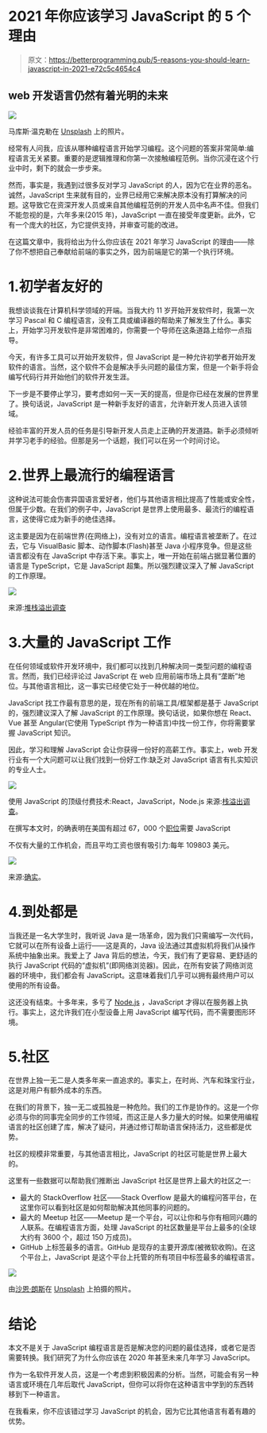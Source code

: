 # 2021 年你应该学习 JavaScript 的 5 个理由

> 原文：<https://betterprogramming.pub/5-reasons-you-should-learn-javascript-in-2021-e72c5c4654c4>

## web 开发语言仍然有着光明的未来

![](img/040e344c1847626d4e0ef477f607e76f.png)

马库斯·温克勒在 [Unsplash](https://unsplash.com/s/photos/2021?utm_source=unsplash&utm_medium=referral&utm_content=creditCopyText) 上的照片。

经常有人问我，应该从哪种编程语言开始学习编程。这个问题的答案非常简单:编程语言无关紧要。重要的是逻辑推理和你第一次接触编程范例。当你沉浸在这个行业中时，剩下的就会一步步来。

然而，事实是，我遇到过很多反对学习 JavaScript 的人，因为它在业界的恶名。诚然，JavaScript 生来就有目的，业界已经用它来解决原本没有打算解决的问题。这导致它在资深开发人员或来自其他编程范例的开发人员中名声不佳。但我们不能忽视的是，六年多来(2015 年)，JavaScript 一直在接受年度更新。此外，它有一个庞大的社区，为它提供支持，并审查可能的改进。

在这篇文章中，我将给出为什么你应该在 2021 年学习 JavaScript 的理由——除了你不想把自己奉献给前端的事实之外，因为前端是它的第一个执行环境。

# 1.初学者友好的

我想谈谈我在计算机科学领域的开端。当我大约 11 岁开始开发软件时，我第一次学习 Pascal 和 C 编程语言，没有工具或编译器的帮助来了解发生了什么。事实上，开始学习开发软件是非常困难的，你需要一个导师在这条道路上给你一点指导。

今天，有许多工具可以开始开发软件，但 JavaScript 是一种允许初学者开始开发软件的语言。当然，这个软件不会是解决手头问题的最佳方案，但是一个新手将会编写代码行并开始他们的软件开发生涯。

下一步是不要停止学习，要考虑如何一天一天的提高，但是你已经在发展的世界里了。换句话说，JavaScript 是一种新手友好的语言，允许新开发人员进入该领域。

经验丰富的开发人员的任务是引导新开发人员走上正确的开发道路。新手必须倾听并学习老手的经验。但那是另一个话题，我们可以在另一个时间讨论。

# 2.世界上最流行的编程语言

这种说法可能会伤害异国语言爱好者，他们与其他语言相比提高了性能或安全性，但属于少数。在我们的例子中，JavaScript 是世界上使用最多、最流行的编程语言，这使得它成为新手的绝佳选择。

这主要是因为在前端世界(在网络上)，没有对立的语言。编程语言被垄断了。在过去，它与 VisualBasic 脚本、动作脚本(Flash)甚至 Java 小程序竞争。但是这些语言都没有在 JavaScript 中存活下来。事实上，唯一开始在前端占据显著位置的语言是 TypeScript，它是 JavaScript 超集。所以强烈建议深入了解 JavaScript 的工作原理。

![](img/fb0882bec5446f61e5c26fcfa52e217b.png)

来源:[堆栈溢出调查](https://insights.stackoverflow.com/survey/2020)

# 3.大量的 JavaScript 工作

在任何领域或软件开发环境中，我们都可以找到几种解决同一类型问题的编程语言。然而，我们已经评论过 JavaScript 在 web 应用前端市场上具有“垄断”地位。与其他语言相比，这一事实已经使它处于一种优越的地位。

JavaScript 找工作最有意思的是，现在所有的前端工具/框架都是基于 JavaScript 的，强烈建议深入了解 JavaScript 的工作原理。换句话说，如果你想在 React、Vue 甚至 Angular(它使用 TypeScript 作为一种语言)中找一份工作，你将需要掌握 JavaScript 知识。

因此，学习和理解 JavaScript 会让你获得一份好的高薪工作。事实上，web 开发行业有一个大问题可以让我们找到一份好工作:缺乏对 JavaScript 语言有扎实知识的专业人士。

![](img/2c94cb56a6b402517529e3a7a75ff62c.png)

使用 JavaScript 的顶级付费技术:React，JavaScript，Node.js 来源:[栈溢出调查](https://insights.stackoverflow.com/survey/2020)。

在撰写本文时，的确表明在美国有超过 67，000 个[职位](https://www.indeed.com/jobs?q=Javascript&_ga=2.188876206.440199382.1614872271-141671481.1612371351)需要 JavaScript

不仅有大量的工作机会，而且平均工资也很有吸引力:每年 109803 美元。

![](img/8d747cc35b3663444fe055296b1e83ab.png)

来源:[确实](https://www.indeed.com/career/javascript-developer/salaries)。

# 4.到处都是

当我还是一名大学生时，我听说 Java 是一场革命，因为我们只需编写一次代码，它就可以在所有设备上运行——这是真的，Java 设法通过其虚拟机将我们从操作系统中抽象出来。我爱上了 Java 背后的想法，今天，我们有了更容易、更舒适的执行 JavaScript 代码的“虚拟机”(即网络浏览器)。因此，在所有安装了网络浏览器的环境中，我们都会有 JavaScript。这意味着我们几乎可以拥有最终用户可以使用的所有设备。

这还没有结束。十多年来，多亏了 [Node.js](https://fossbytes.com/node-js-version-6-lts-released-features/) ，JavaScript 才得以在服务器上执行。事实上，这允许我们在小型设备上用 JavaScript 编写代码，而不需要图形环境。

# 5.社区

在世界上独一无二是人类多年来一直追求的。事实上，在时尚、汽车和珠宝行业，这是对用户有额外成本的东西。

在我们的背景下，独一无二或孤独是一种危险。我们的工作是协作的。这是一个你必须与你的同事完全同步的工作领域，而这正是人多力量大的时候。如果使用编程语言的社区创建了库，解决了疑问，并通过修订帮助语言保持活力，这些都是优势。

社区的规模非常重要，与其他语言相比，JavaScript 的社区可能是世界上最大的。

这里有一些数据可以帮助我们推断出 JavaScript 社区是世界上最大的社区之一:

*   最大的 StackOverflow 社区——Stack Overflow 是最大的编程问答平台，在这里你可以看到社区是如何帮助解决其他同事的问题的。
*   最大的 Meetup 社区——Meetup 是一个平台，可以让你和与你有相同兴趣的人联系。在编程语言方面，处理 JavaScript 的社区数量是平台上最多的(全球大约有 3600 个，超过 150 万成员)。
*   GitHub 上标签最多的语言。GitHub 是现存的主要开源库(被微软收购)。在这个平台上，JavaScript 是这个平台上托管的所有项目中标签最多的编程语言。

![](img/be144b78c3492755c16c6ae647b19bff.png)

由[沙恩·朗斯](https://unsplash.com/@shanerounce?utm_source=unsplash&utm_medium=referral&utm_content=creditCopyText)在 [Unsplash](https://unsplash.com/s/photos/community?utm_source=unsplash&utm_medium=referral&utm_content=creditCopyText) 上拍摄的照片。

# 结论

本文不是关于 JavaScript 编程语言是否是解决您的问题的最佳选择，或者它是否需要转换。我们研究了为什么你应该在 2020 年甚至未来几年学习 JavaScript。

作为一名软件开发人员，这是一个考虑到积极因素的分析。当然，可能会有另一种语言或环境在几年后取代 JavaScript，但你可以将你在这种语言中学到的东西转移到下一种语言。

在我看来，你不应该错过学习 JavaScript 的机会，因为它比其他语言有着有趣的优势。